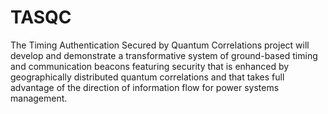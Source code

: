 # TASQC
The Timing Authentication Secured by Quantum Correlations project will develop and demonstrate a transformative system of ground-based timing and communication beacons featuring security that is enhanced by geographically distributed quantum correlations and that takes full advantage of the direction of information flow for power systems management.
